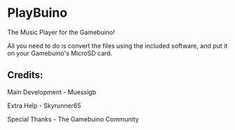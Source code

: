 # PlayBuino

The Music Player for the Gamebuino!

All you need to do is convert the files using the included software, and put it on your Gamebuino's MicroSD card.

## Credits:

Main Development - Muessigb

Extra Help - Skyrunner65

Special Thanks - The Gamebuino Community
